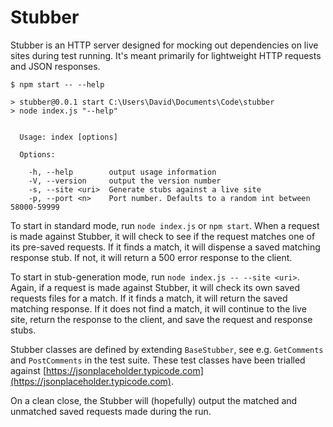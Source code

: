 # Stubber
Stubber is an HTTP server designed for mocking out dependencies on live sites during test running. It's meant primarily for lightweight HTTP requests and JSON responses.

```
$ npm start -- --help

> stubber@0.0.1 start C:\Users\David\Documents\Code\stubber
> node index.js "--help"


  Usage: index [options]

  Options:

    -h, --help        output usage information
    -V, --version     output the version number
    -s, --site <uri>  Generate stubs against a live site
    -p, --port <n>    Port number. Defaults to a random int between 58000-59999
```

To start in standard mode, run `node index.js` or `npm start`. When a request is made against Stubber, it will check to see if the request matches one of its pre-saved requests. If it finds a match, it will dispense a saved matching response stub. If not, it will return a 500 error response to the client.

To start in stub-generation mode, run `node index.js -- --site <uri>`. Again, if a request is made against Stubber, it will check its own saved requests files for a match. If it finds a match, it will return the saved matching response. If it does not find a match, it will continue to the live site, return the response to the client, and save the request and response stubs.

Stubber classes are defined by extending `BaseStubber`, see e.g. `GetComments` and `PostComments` in the test suite. These test classes have been trialled against [https://jsonplaceholder.typicode.com](https://jsonplaceholder.typicode.com).

On a clean close, the Stubber will (hopefully) output the matched and unmatched saved requests made during the run.